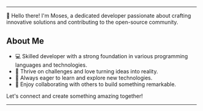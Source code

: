 
---

👋 Hello there! I'm Moses, a dedicated developer passionate about crafting innovative solutions and contributing to the open-source community.

## About Me

- 💻 Skilled developer with a strong foundation in various programming languages and technologies.
- 🚀 Thrive on challenges and love turning ideas into reality.
- 🌱 Always eager to learn and explore new technologies.
- 🤝 Enjoy collaborating with others to build something remarkable.

Let's connect and create something amazing together!

---
